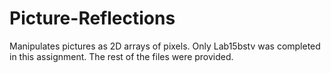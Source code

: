 # Picture-Reflections
Manipulates pictures as 2D arrays of pixels. 
Only Lab15bstv was completed in this assignment. The rest of the files were provided.
